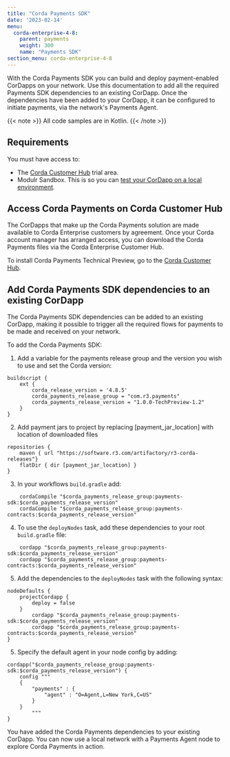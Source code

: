 ```yaml
---
title: "Corda Payments SDK"
date: '2023-02-14'
menu:
  corda-enterprise-4-8:
    parent: payments
    weight: 300
    name: "Payments SDK"
section_menu: corda-enterprise-4-8
---
```


With the Corda Payments SDK you can build and deploy payment-enabled CorDapps on your network. Use this documentation to add all the required Payments SDK dependencies to an existing CorDapp. Once the dependencies have been added to your CorDapp, it can be configured to initiate payments, via the network's Payments Agent.

{{< note >}}
All code samples are in Kotlin.
{{< /note >}}

## Requirements

You must have access to:

* The [Corda Customer Hub](https://customerhub.r3.com/s/r3-customcommunitylogin) trial area.
* Modulr Sandbox. This is so you can [test your CorDapp on a local environment](send-payments.html#set-up-modulr-sandbox-for-payments-agent).

## Access Corda Payments on Corda Customer Hub

The CorDapps that make up the Corda Payments solution are made available to Corda Enterprise customers by agreement. Once your Corda account manager has arranged access, you can download the Corda Payments files via the Corda Enterprise Customer Hub.

To install Corda Payments Technical Preview, go to the [Corda Customer Hub](https://customerhub.r3.com/s/r3-customcommunitylogin).

## Add Corda Payments SDK dependencies to an existing CorDapp

The Corda Payments SDK dependencies can be added to an existing CorDapp, making it possible to trigger all the required flows for payments to be made and received on your network.

To add the Corda Payments SDK:

1. Add a variable for the payments release group and the version you wish to use and set the Corda version:

```
buildscript {
    ext {
        corda_release_version = '4.8.5'
        corda_payments_release_group = "com.r3.payments"
        corda_payments_release_version = "1.0.0-TechPreview-1.2"
    }
}
```

2. Add payment jars to project by replacing [payment_jar_location] with location of downloaded files

```
repositories {
    maven { url "https://software.r3.com/artifactory/r3-corda-releases"}
    flatDir { dir [payment_jar_location] }
}
```

3. In your workflows `build.gradle` add:

```
    cordaCompile "$corda_payments_release_group:payments-sdk:$corda_payments_release_version"
    cordaCompile "$corda_payments_release_group:payments-contracts:$corda_payments_release_version"
```

4. To use the `deployNodes` task, add these dependencies to your root `build.gradle` file:

```
    cordapp "$corda_payments_release_group:payments-sdk:$corda_payments_release_version"
    cordapp "$corda_payments_release_group:payments-contracts:$corda_payments_release_version"
```

5. Add the dependencies to the `deployNodes` task with the following syntax:

```
nodeDefaults {
    projectCordapp {
        deploy = false
    }
        cordapp "$corda_payments_release_group:payments-sdk:$corda_payments_release_version"
        cordapp "$corda_payments_release_group:payments-contracts:$corda_payments_release_version"
}
```

5. Specify the default agent in your node config by adding:

```
cordapp("$corda_payments_release_group:payments-sdk:$corda_payments_release_version") {
    config """
    {
        "payments" : {
            "agent" : "O=Agent,L=New York,C=US"
        }
    }
        """
}
```

You have added the Corda Payments dependencies to your existing CorDapp. You can now use a local network with a Payments Agent node to explore Corda Payments in action.
